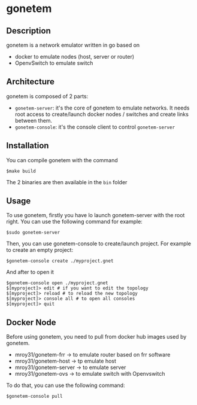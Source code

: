 gonetem
=======

Description
-----------

gonetem is a network emulator written in go based on

* docker to emulate nodes (host, server or router)
* OpenvSwitch to emulate switch

Architecture
------------

gonetem is composed of 2 parts:

* `gonetem-server`: it's the core of gonetem to emulate networks. It needs root access to create/launch
  docker nodes / switches and create links between them.
* `gonetem-console`: it's the console client to control `gonetem-server`

Installation
------------

You can compile gonetem with the command

    $make build

The 2 binaries are then available in the `bin` folder

Usage
-----

To use gonetem, firstly you have lo launch gonetem-server with the root
right. You can use the following command for example:

    $sudo gonetem-server

Then, you can use gonetem-console to create/launch project. For example
to create an empty project:

    $gonetem-console create ./myproject.gnet

And after to open it

    $gonetem-console open ./myproject.gnet
    $[myproject]> edit # if you want to edit the topology
    $[myproject]> reload # to reload the new topology
    $[myproject]> console all # to open all consoles
    $[myproject]> quit

Docker Node
-----------

Before using gonetem, you need to pull from docker hub images used by gonetem.

* mroy31/gonetem-frr -> to emulate router based on frr software
* mroy31/gonetem-host -> tp emulate host
* mroy31/gonetem-server -> to emulate server
* mroy31/gonetem-ovs -> to emulate switch with Openvswitch

To do that, you can use the following command:

    $gonetem-console pull

